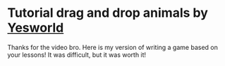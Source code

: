 # Tutorial drag and drop animals by [Yesworld](https://github.com/yesworld/tutorial-dnd-animals)

Thanks for the video bro. Here is my version of writing a game based on your lessons! It was difficult, but it was worth it!
